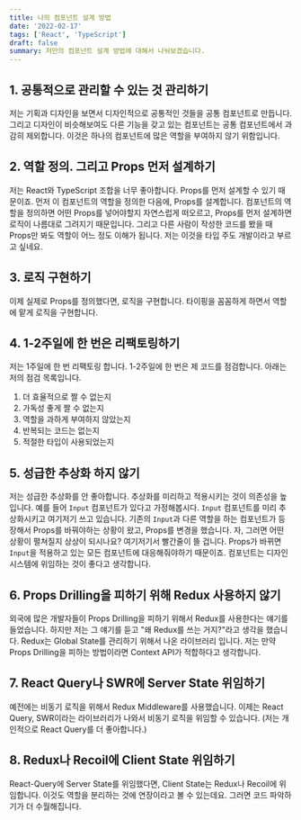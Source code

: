 ```yaml
---
title: 나의 컴포넌트 설계 방법
date: '2022-02-17'
tags: ['React', 'TypeScript']
draft: false
summary: 저만의 컴포넌트 설계 방법에 대해서 나눠보겠습니다.
---
```


## 1. 공통적으로 관리할 수 있는 것 관리하기

저는 기획과 디자인을 보면서 디자인적으로 공통적인 것들을 공통 컴포넌트로 만듭니다. 그리고 디자인이 비슷해보여도 다른 기능을 갖고 있는 컴포넌트는 공통 컴포넌트에서 과감히 제외합니다. 이것은 하나의 컴포넌트에 많은 역할을 부여하지 않기 위함입니다.

## 2. 역할 정의. 그리고 Props 먼저 설계하기

저는 React와 TypeScript 조합을 너무 좋아합니다. Props를 먼저 설계할 수 있기 때문이죠. 먼저 이 컴포넌트의 역할을 정의한 다음에, Props를 설계합니다. 컴포넌트의 역할을 정의하면 어떤 Props를 넣어야할지 자연스럽게 떠오르고, Props를 먼저 설계하면 로직이 나름대로 그려지기 때문입니다. 그리고 다른 사람이 작성한 코드를 봤을 때 Props만 봐도 역할이 어느 정도 이해가 됩니다. 저는 이것을 타입 주도 개발이라고 부르고 싶네요.

## 3. 로직 구현하기

이제 실제로 Props를 정의했다면, 로직을 구현합니다. 타이핑을 꼼꼼하게 하면서 역할에 맡게 로직을 구현합니다.

## 4. 1-2주일에 한 번은 리팩토링하기

저는 1주일에 한 번 리팩토링 합니다. 1-2주일에 한 번은 제 코드를 점검합니다. 아래는 저의 점검 목록입니다.

1. 더 효율적으로 짤 수 없는지
2. 가독성 좋게 짤 수 없는지
3. 역할을 과하게 부여하지 않았는지
4. 반복되는 코드는 없는지
5. 적절한 타입이 사용되었는지

## 5. 성급한 추상화 하지 않기

저는 성급한 추상화를 안 좋아합니다. 추상화를 미리하고 적용시키는 것이 의존성을 높입니다. 예를 들어 `Input` 컴포넌트가 있다고 가정해봅시다. `Input` 컴포넌트를 미리 추상화시키고 여기저기 쓰고 있습니다. 기존의 `Input`과 다른 역할을 하는 컴포넌트가 등장해서 Props를 바꿔야하는 상황이 왔고, Props를 변경을 했습니다. 자, 그러면 어떤 상황이 펼쳐질지 상상이 되시나요? 여기저기서 빨간줄이 뜰 겁니다. Props가 바뀌면 `Input`을 적용하고 있는 모든 컴포넌트에 대응해줘야하기 때문이죠. 컴포넌트는 디자인 시스템에 위임하는 것이 좋다고 생각합니다.

## 6. Props Drilling을 피하기 위해 Redux 사용하지 않기

외국에 많은 개발자들이 Props Drilling을 피하기 위해서 Redux를 사용한다는 얘기를 들었습니다. 하지만 저는 그 얘기를 듣고 "왜 Redux를 쓰는 거지?"라고 생각을 했습니다. Redux는 Global State를 관리하기 위해서 나온 라이브러리 입니다. 저는 만약 Props Drilling을 피하는 방법이라면 Context API가 적합하다고 생각합니다.

## 7. React Query나 SWR에 Server State 위임하기

예전에는 비동기 로직을 위해서 Redux Middleware를 사용했습니다. 이제는 React Query, SWR이라는 라이브러리가 나와서 비동기 로직을 위임할 수 있습니다. (저는 개인적으로 React Query를 더 좋아합니다.)

## 8. Redux나 Recoil에 Client State 위임하기

React-Query에 Server State를 위임했다면, Client State는 Redux나 Recoil에 위임합니다. 이것도 역할을 분리하는 것에 연장이라고 볼 수 있는데요. 그러면 코드 파악하기가 더 수월해집니다.
